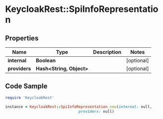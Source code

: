 # KeycloakRest::SpiInfoRepresentation

## Properties

Name | Type | Description | Notes
------------ | ------------- | ------------- | -------------
**internal** | **Boolean** |  | [optional] 
**providers** | **Hash&lt;String, Object&gt;** |  | [optional] 

## Code Sample

```ruby
require 'KeycloakRest'

instance = KeycloakRest::SpiInfoRepresentation.new(internal: null,
                                 providers: null)
```


